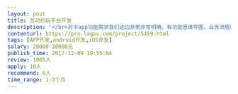 ```yaml
---                
layout: post       
title: 互动约玩平台开发           
description: '</br>对于app功能需求我们这边非常非常明确，有功能思维导图，业务流程图，很细，不会让开发团队为难。</br>希望可以找到有类似YY语音聊天室相关开发经验的团队</br>ios+安卓+web管理端，三个都要做。</br>具体请联系我方详谈。</br>'     
contenturl: https://pro.lagou.com/project/5459.html      
tags: [APP开发,android开发,iOS开发]            
salary: 20000-30000元          
publish_time: 2017-12-09 19:55:04         
review: 1065人                   
apply: 10人                   
recommend: 0人                   
time_range: 1-3个月              
---                 
```

